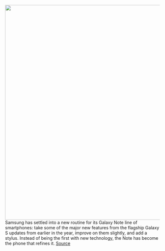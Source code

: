 <img src='https://cdn0.vox-cdn.com/hermano/verge/product/image/9377/SQ_vpavic_200807_4133_0107.jpeg' width='700px' /><br/>
Samsung has settled into a new routine for its Galaxy Note line of smartphones: take some of the major new features from the flagship Galaxy S updates from earlier in the year, improve on them slightly, and add a stylus. Instead of being the first with new technology, the Note has become the phone that refines it.
<a href='https://www.theverge.com/21372109/samsung-galaxy-note-20-ultra-review-camera-price-photos-s-pen-notes'> Source <a/>